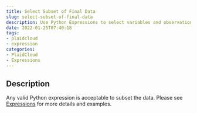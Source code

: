 ```yaml
---
title: Select Subset of Final Data
slug: select-subset-of-final-data
description: Use Python Expressions to select variables and observations from one database and transfer it to another to formulate a Final Subset of Data
date: 2022-01-25T07:40:18
tags:
- plaidcloud
- expression
categories:
- PlaidCloud
- Expressions
---
```



## Description


Any valid Python expression is acceptable to subset the data. Please see [Expressions](https://plaidcloud.com/docs/plaidcloud/workflows/index#expressions) for more details and examples.

